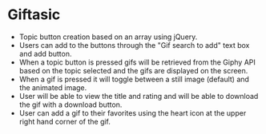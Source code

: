 # Giftasic

* Topic button creation based on an array using jQuery.
* Users can add to the buttons through the "Gif search to add" text box and add button.
* When a topic button is pressed gifs will be retrieved from the Giphy API based on the topic selected and the gifs are displayed on the screen.
* When a gif is pressed it will toggle between a still image (default) and the animated image. 
* User will be able to view the title and rating and will be able to download the gif with a download button.
* User can add a gif to their favorites using the heart icon at the upper right hand corner of the gif. 